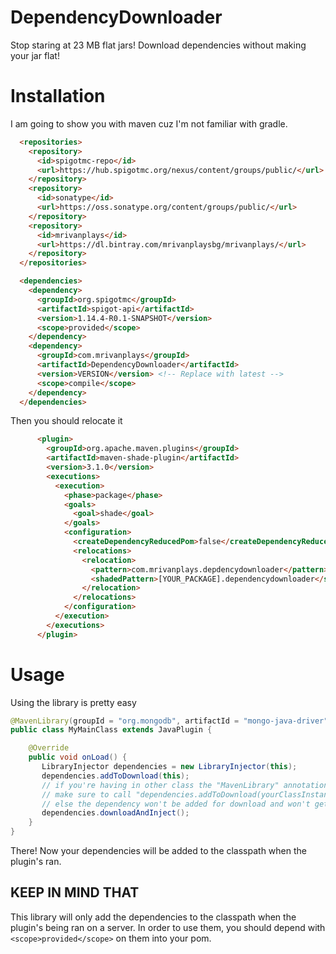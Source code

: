 # DependencyDownloader
Stop staring at 23 MB flat jars! Download dependencies without making your jar flat!

# Installation
I am going to show you with maven cuz I'm not familiar with gradle.

```html
  <repositories>
    <repository>
      <id>spigotmc-repo</id>
      <url>https://hub.spigotmc.org/nexus/content/groups/public/</url>
    </repository>
    <repository>
      <id>sonatype</id>
      <url>https://oss.sonatype.org/content/groups/public/</url>
    </repository>
    <repository>
      <id>mrivanplays</id>
      <url>https://dl.bintray.com/mrivanplaysbg/mrivanplays/</url>
    </repository>
  </repositories>

  <dependencies>
    <dependency>
      <groupId>org.spigotmc</groupId>
      <artifactId>spigot-api</artifactId>
      <version>1.14.4-R0.1-SNAPSHOT</version>
      <scope>provided</scope>
    </dependency>
    <dependency>
      <groupId>com.mrivanplays</groupId>
      <artifactId>DependencyDownloader</artifactId>
      <version>VERSION</version> <!-- Replace with latest -->
      <scope>compile</scope>
    </dependency>
  </dependencies>
```

Then you should relocate it
```html
      <plugin>
        <groupId>org.apache.maven.plugins</groupId>
        <artifactId>maven-shade-plugin</artifactId>
        <version>3.1.0</version>
        <executions>
          <execution>
            <phase>package</phase>
            <goals>
              <goal>shade</goal>
            </goals>
            <configuration>
              <createDependencyReducedPom>false</createDependencyReducedPom>
              <relocations>
                <relocation>
                  <pattern>com.mrivanplays.depdencydownloader</pattern>
                  <shadedPattern>[YOUR_PACKAGE].dependencydownloader</shadedPattern>
                </relocation>
              </relocations>
            </configuration>
          </execution>
        </executions>
      </plugin>
```

# Usage

Using the library is pretty easy
```java
@MavenLibrary(groupId = "org.mongodb", artifactId = "mongo-java-driver", version = "3.4.2")
public class MyMainClass extends JavaPlugin {

    @Override
    public void onLoad() {
       LibraryInjector dependencies = new LibraryInjector(this);
       dependencies.addToDownload(this);
       // if you're having in other class the "MavenLibrary" annotation
       // make sure to call "dependencies.addToDownload(yourClassInstance)"
       // else the dependency won't be added for download and won't get downloaded
       dependencies.downloadAndInject();
    }
}
```
There! Now your dependencies will be added to the classpath when the plugin's ran.

## KEEP IN MIND THAT
This library will only add the dependencies to the classpath when the plugin's being ran
on a server. In order to use them, you should depend with `<scope>provided</scope>` on them
into your pom.